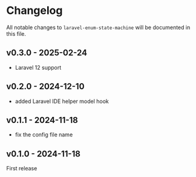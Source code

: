 # Changelog

All notable changes to `laravel-enum-state-machine` will be documented in this file.

## v0.3.0 - 2025-02-24

- Laravel 12 support

## v0.2.0 - 2024-12-10

- added Laravel IDE helper model hook

## v0.1.1 - 2024-11-18

- fix the config file name

## v0.1.0 - 2024-11-18

First release
